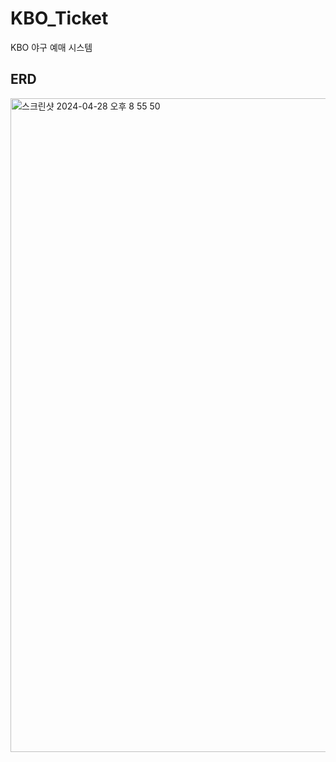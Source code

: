 # KBO_Ticket
KBO 야구 예매 시스템


## ERD
<img width="1046" alt="스크린샷 2024-04-28 오후 8 55 50" src="https://github.com/byunyourim/kboticket/assets/165003311/3b297aaa-7612-4ac0-be96-8747f63b8ad8">

